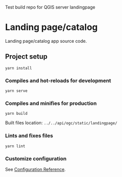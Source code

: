 Test build repo for QGIS server landingpage

# Landing page/catalog

Landing page/catalog app source code.

## Project setup
```
yarn install
```

### Compiles and hot-reloads for development
```
yarn serve
```

### Compiles and minifies for production
```
yarn build
```

Built files location: `../../api/ogc/static/landingpage/`

### Lints and fixes files
```
yarn lint
```

### Customize configuration
See [Configuration Reference](https://cli.vuejs.org/config/).
